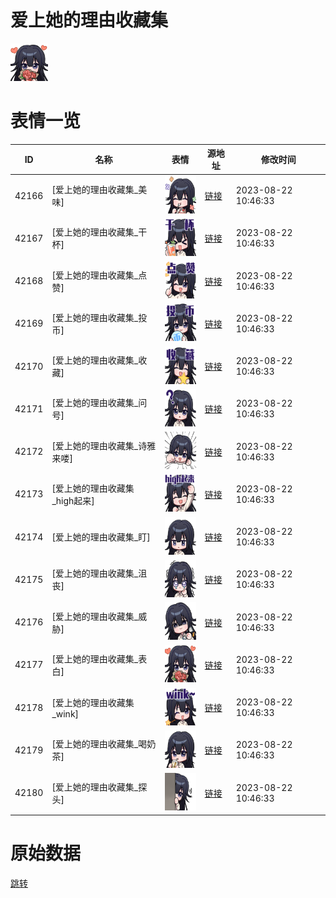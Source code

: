 # 爱上她的理由收藏集

<img src="./cover.png" height="60" alt="cover" />

# 表情一览

|ID|名称|表情|源地址|修改时间|
|----|----|----|----|----|
|42166|[爱上她的理由收藏集_美味]|<img src="./pic/042166_%5B爱上她的理由收藏集_美味%5D.png" height="60" alt="美味"/>|[链接](https://i0.hdslb.com/bfs/emote/e036b2736432324f44dfb024d96d8f69516654a6.png)|2023-08-22 10:46:33|
|42167|[爱上她的理由收藏集_干杯]|<img src="./pic/042167_%5B爱上她的理由收藏集_干杯%5D.png" height="60" alt="干杯"/>|[链接](https://i0.hdslb.com/bfs/emote/cdec38a98c97014ea339167b5c48947d3a3f8618.png)|2023-08-22 10:46:33|
|42168|[爱上她的理由收藏集_点赞]|<img src="./pic/042168_%5B爱上她的理由收藏集_点赞%5D.png" height="60" alt="点赞"/>|[链接](https://i0.hdslb.com/bfs/emote/00979c2e4225defae6915889e433952d823b5f91.png)|2023-08-22 10:46:33|
|42169|[爱上她的理由收藏集_投币]|<img src="./pic/042169_%5B爱上她的理由收藏集_投币%5D.png" height="60" alt="投币"/>|[链接](https://i0.hdslb.com/bfs/emote/f6c121a00b20591c868d4f2fef2eb44ba0590a3e.png)|2023-08-22 10:46:33|
|42170|[爱上她的理由收藏集_收藏]|<img src="./pic/042170_%5B爱上她的理由收藏集_收藏%5D.png" height="60" alt="收藏"/>|[链接](https://i0.hdslb.com/bfs/emote/d569a162aa2a190a8bf75bfc4b5efb110b81c473.png)|2023-08-22 10:46:33|
|42171|[爱上她的理由收藏集_问号]|<img src="./pic/042171_%5B爱上她的理由收藏集_问号%5D.png" height="60" alt="问号"/>|[链接](https://i0.hdslb.com/bfs/emote/6619440aacac29c87f64f1d409ac6649dbd286cf.png)|2023-08-22 10:46:33|
|42172|[爱上她的理由收藏集_诗雅来喽]|<img src="./pic/042172_%5B爱上她的理由收藏集_诗雅来喽%5D.png" height="60" alt="诗雅来喽"/>|[链接](https://i0.hdslb.com/bfs/emote/0a786712d6b91471f7a45f9f2054af182cd16e29.png)|2023-08-22 10:46:33|
|42173|[爱上她的理由收藏集_high起来]|<img src="./pic/042173_%5B爱上她的理由收藏集_high起来%5D.png" height="60" alt="high起来"/>|[链接](https://i0.hdslb.com/bfs/emote/5cc9659167e84f96e8a82fb93b4434491d87e1af.png)|2023-08-22 10:46:33|
|42174|[爱上她的理由收藏集_盯]|<img src="./pic/042174_%5B爱上她的理由收藏集_盯%5D.png" height="60" alt="盯"/>|[链接](https://i0.hdslb.com/bfs/emote/481210a31e675f11debc8efb19fd8b957968396f.png)|2023-08-22 10:46:33|
|42175|[爱上她的理由收藏集_沮丧]|<img src="./pic/042175_%5B爱上她的理由收藏集_沮丧%5D.png" height="60" alt="沮丧"/>|[链接](https://i0.hdslb.com/bfs/emote/05901f6712de9d53d4bd91979567d36546b8bc4f.png)|2023-08-22 10:46:33|
|42176|[爱上她的理由收藏集_威胁]|<img src="./pic/042176_%5B爱上她的理由收藏集_威胁%5D.png" height="60" alt="威胁"/>|[链接](https://i0.hdslb.com/bfs/emote/4e487491853c246974f924fafa8dc353063098f6.png)|2023-08-22 10:46:33|
|42177|[爱上她的理由收藏集_表白]|<img src="./pic/042177_%5B爱上她的理由收藏集_表白%5D.png" height="60" alt="表白"/>|[链接](https://i0.hdslb.com/bfs/emote/007f5e0562563535499734f268d2c04601dd70af.png)|2023-08-22 10:46:33|
|42178|[爱上她的理由收藏集_wink]|<img src="./pic/042178_%5B爱上她的理由收藏集_wink%5D.png" height="60" alt="wink"/>|[链接](https://i0.hdslb.com/bfs/emote/db45fe6b1520b99efc48d32db1c2e20bc16008ed.png)|2023-08-22 10:46:33|
|42179|[爱上她的理由收藏集_喝奶茶]|<img src="./pic/042179_%5B爱上她的理由收藏集_喝奶茶%5D.png" height="60" alt="喝奶茶"/>|[链接](https://i0.hdslb.com/bfs/emote/7e88af5cd924c5ff85f6a3ecf5a5d907827c4a18.png)|2023-08-22 10:46:33|
|42180|[爱上她的理由收藏集_探头]|<img src="./pic/042180_%5B爱上她的理由收藏集_探头%5D.png" height="60" alt="探头"/>|[链接](https://i0.hdslb.com/bfs/emote/3b678bdeb5d53cf855466e298c15eb7a1927e59a.png)|2023-08-22 10:46:33|

# 原始数据

[跳转](./raw.json)

